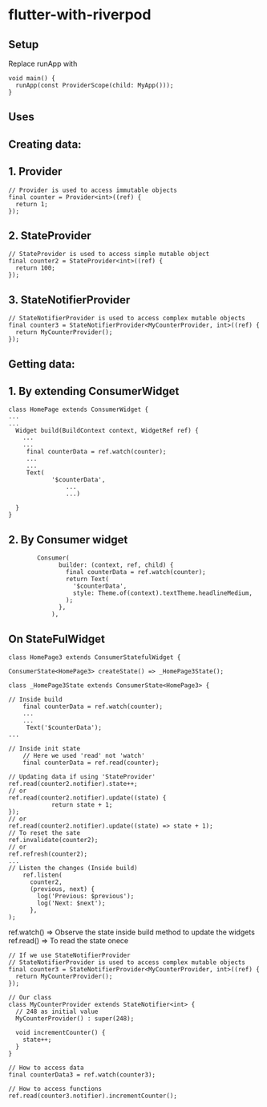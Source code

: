 # flutter-with-riverpod

## Setup

Replace runApp with

```
void main() {
  runApp(const ProviderScope(child: MyApp()));
}
```

## Uses

## Creating data:

## 1. Provider

```
// Provider is used to access immutable objects
final counter = Provider<int>((ref) {
  return 1;
});

```

## 2. StateProvider

```
// StateProvider is used to access simple mutable object
final counter2 = StateProvider<int>((ref) {
  return 100;
});
```

## 3. StateNotifierProvider

```
// StateNotifierProvider is used to access complex mutable objects
final counter3 = StateNotifierProvider<MyCounterProvider, int>((ref) {
  return MyCounterProvider();
});
```

## Getting data:

## 1. By extending ConsumerWidget

```
class HomePage extends ConsumerWidget {
...
...
  Widget build(BuildContext context, WidgetRef ref) {
    ...
    ...
     final counterData = ref.watch(counter);
     ...
     ...
     Text(
            '$counterData',
                ...
                ...)

  }
}
```

## 2. By Consumer widget

```
        Consumer(
              builder: (context, ref, child) {
                final counterData = ref.watch(counter);
                return Text(
                  '$counterData',
                  style: Theme.of(context).textTheme.headlineMedium,
                );
              },
            ),
```

## On StateFulWidget

`class HomePage3 extends ConsumerStatefulWidget {`

`ConsumerState<HomePage3> createState() => _HomePage3State();`

`class _HomePage3State extends ConsumerState<HomePage3> {`

```
// Inside build
    final counterData = ref.watch(counter);
    ...
    ...
     Text('$counterData');
...
```

```
// Inside init state
    // Here we used 'read' not 'watch'
    final counterData = ref.read(counter);
```

```
// Updating data if using 'StateProvider'
ref.read(counter2.notifier).state++;
// or
ref.read(counter2.notifier).update((state) {
            return state + 1;
});
// or
ref.read(counter2.notifier).update((state) => state + 1);
// To reset the sate
ref.invalidate(counter2);
// or
ref.refresh(counter2);
...
// Listen the changes (Inside build)
    ref.listen(
      counter2,
      (previous, next) {
        log('Previous: $previous');
        log('Next: $next');
      },
);
```

ref.watch() => Observe the state inside build method to update the widgets
ref.read() => To read the state onece

```
// If we use StateNotifierProvider
// StateNotifierProvider is used to access complex mutable objects
final counter3 = StateNotifierProvider<MyCounterProvider, int>((ref) {
  return MyCounterProvider();
});

// Our class
class MyCounterProvider extends StateNotifier<int> {
  // 248 as initial value
  MyCounterProvider() : super(248);

  void incrementCounter() {
    state++;
  }
}

// How to access data
final counterData3 = ref.watch(counter3);

// How to access functions
ref.read(counter3.notifier).incrementCounter();
```
